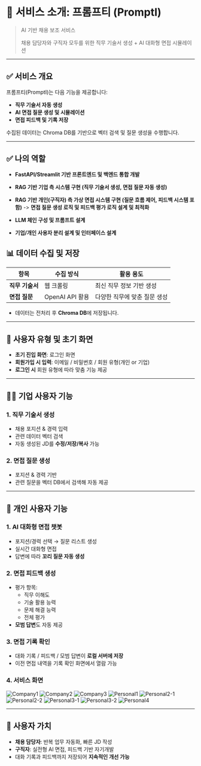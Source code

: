# 🧠 서비스 소개: **프롬프티 (PromptI)**

> AI 기반 채용 보조 서비스
> 
> 
> 채용 담당자와 구직자 모두를 위한 직무 기술서 생성 + AI 대화형 면접 시뮬레이션
> 

---

## ✅ 서비스 개요

프롬프티(PromptI)는 다음 기능을 제공합니다:

- **직무 기술서 자동 생성**
- **AI 면접 질문 생성 및 시뮬레이션**
- **면접 피드백 및 기록 저장**

수집된 데이터는 Chroma DB를 기반으로 벡터 검색 및 질문 생성을 수행합니다.

---
## ✅ 나의 역할

- **FastAPI/Streamlit 기반 프론트엔드 및 백엔드 통합 개발**

- **RAG 기반 기업 측 시스템 구현 (직무 기술서 생성, 면접 질문 자동 생성)**

- **RAG 기반 개인(구직자) 측 가상 면접 시스템 구현 (질문 흐름 제어, 피드백 시스템 포함)**
  -> **면접 질문 생성 로직 및 피드백 평가 로직 설계 및 최적화**

- **LLM 체인 구성 및 프롬프트 설계**

- **기업/개인 사용자 분리 설계 및 인터페이스 설계**


## 📊 데이터 수집 및 저장

| 항목 | 수집 방식 | 활용 용도 |
| --- | --- | --- |
| **직무 기술서** | 웹 크롤링 | 최신 직무 정보 기반 생성 |
| **면접 질문** | OpenAI API 활용 | 다양한 직무에 맞춘 질문 생성 |
- 데이터는 전처리 후 **Chroma DB**에 저장됩니다.

---

## 👤 사용자 유형 및 초기 화면

- **초기 진입 화면**: 로그인 화면
- **회원가입 시 입력**: 이메일 / 비밀번호 / 회원 유형(개인 or 기업)
- **로그인 시** 회원 유형에 따라 맞춤 기능 제공

---

## 🧑‍💼 기업 사용자 기능

### 1. 직무 기술서 생성

- 채용 포지션 & 경력 입력
- 관련 데이터 벡터 검색
- 자동 생성된 JD를 **수정/저장/복사** 가능

### 2. 면접 질문 생성

- 포지션 & 경력 기반
- 관련 질문을 벡터 DB에서 검색해 자동 제공

---

## 🙋 개인 사용자 기능

### 1. AI 대화형 면접 챗봇

- 포지션/경력 선택 → 질문 리스트 생성
- 실시간 대화형 면접
- 답변에 따라 **꼬리 질문 자동 생성**

### 2. 면접 피드백 생성

- 평가 항목:
    - 직무 이해도
    - 기술 활용 능력
    - 문제 해결 능력
    - 전체 평가
- **모범 답변**도 자동 제공

### 3. 면접 기록 확인

- 대화 기록 / 피드백 / 모범 답변이 **로컬 서버에 저장**
- 이전 면접 내역을 기록 확인 화면에서 열람 가능

### 4. 서비스 화면
![Company1](https://github.com/user-attachments/assets/4a024206-f23e-4ee8-8c7b-b7334f9bbb1b)
![Company2](https://github.com/user-attachments/assets/19495373-dd01-4c26-87f3-14777095d7c3)
![Company3](https://github.com/user-attachments/assets/b963142f-3a15-4b17-9982-a0cca94baf59)
![Personal1](https://github.com/user-attachments/assets/dbdf34e9-a401-4da8-99bc-f66e856775c1)
![Personal2-1](https://github.com/user-attachments/assets/2c49e523-dc5d-45c6-881a-22799be5440d)
![Personal2-2](https://github.com/user-attachments/assets/27bb801a-b163-48c0-b39d-b2cf3dd6fcb0)
![Personal3-1](https://github.com/user-attachments/assets/a10ab54c-1253-4c96-b668-2d6c4f9655ab)
![Personal3-2](https://github.com/user-attachments/assets/2f22776d-1a69-49c9-8ba3-103bbf046025)
![Personal4](https://github.com/user-attachments/assets/a56adbfe-998f-40c9-b5e3-584306a5d3dd)

---

## 🌟 사용자 가치

- **채용 담당자**: 반복 업무 자동화, 빠른 JD 작성
- **구직자**: 실전형 AI 면접, 피드백 기반 자기개발
- 대화 기록과 피드백까지 저장되어 **지속적인 개선 가능**
